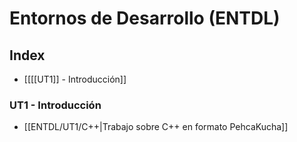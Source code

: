# Entornos de Desarrollo (ENTDL)

## Index
- [[[[UT1]] - Introducción]]


### UT1 - Introducción
- [[ENTDL/UT1/C++|Trabajo sobre C++ en formato PehcaKucha]]